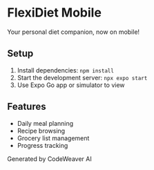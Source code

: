 # FlexiDiet Mobile

Your personal diet companion, now on mobile!

## Setup

1. Install dependencies: `npm install`
2. Start the development server: `npx expo start`
3. Use Expo Go app or simulator to view

## Features

- Daily meal planning
- Recipe browsing
- Grocery list management
- Progress tracking

Generated by CodeWeaver AI